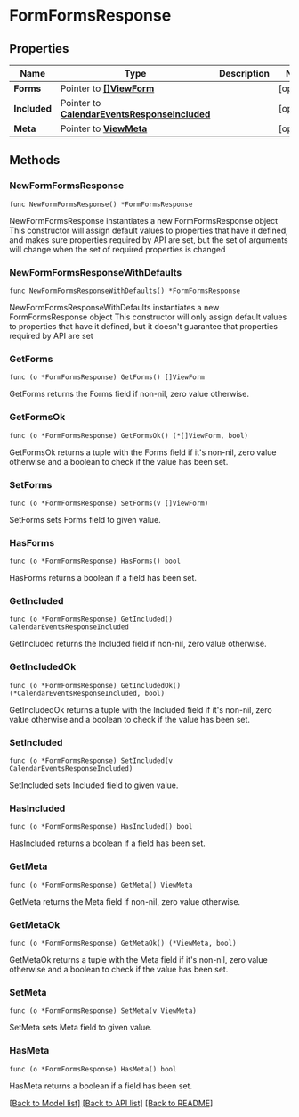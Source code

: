 # FormFormsResponse

## Properties

Name | Type | Description | Notes
------------ | ------------- | ------------- | -------------
**Forms** | Pointer to [**[]ViewForm**](ViewForm.md) |  | [optional] 
**Included** | Pointer to [**CalendarEventsResponseIncluded**](CalendarEventsResponseIncluded.md) |  | [optional] 
**Meta** | Pointer to [**ViewMeta**](ViewMeta.md) |  | [optional] 

## Methods

### NewFormFormsResponse

`func NewFormFormsResponse() *FormFormsResponse`

NewFormFormsResponse instantiates a new FormFormsResponse object
This constructor will assign default values to properties that have it defined,
and makes sure properties required by API are set, but the set of arguments
will change when the set of required properties is changed

### NewFormFormsResponseWithDefaults

`func NewFormFormsResponseWithDefaults() *FormFormsResponse`

NewFormFormsResponseWithDefaults instantiates a new FormFormsResponse object
This constructor will only assign default values to properties that have it defined,
but it doesn't guarantee that properties required by API are set

### GetForms

`func (o *FormFormsResponse) GetForms() []ViewForm`

GetForms returns the Forms field if non-nil, zero value otherwise.

### GetFormsOk

`func (o *FormFormsResponse) GetFormsOk() (*[]ViewForm, bool)`

GetFormsOk returns a tuple with the Forms field if it's non-nil, zero value otherwise
and a boolean to check if the value has been set.

### SetForms

`func (o *FormFormsResponse) SetForms(v []ViewForm)`

SetForms sets Forms field to given value.

### HasForms

`func (o *FormFormsResponse) HasForms() bool`

HasForms returns a boolean if a field has been set.

### GetIncluded

`func (o *FormFormsResponse) GetIncluded() CalendarEventsResponseIncluded`

GetIncluded returns the Included field if non-nil, zero value otherwise.

### GetIncludedOk

`func (o *FormFormsResponse) GetIncludedOk() (*CalendarEventsResponseIncluded, bool)`

GetIncludedOk returns a tuple with the Included field if it's non-nil, zero value otherwise
and a boolean to check if the value has been set.

### SetIncluded

`func (o *FormFormsResponse) SetIncluded(v CalendarEventsResponseIncluded)`

SetIncluded sets Included field to given value.

### HasIncluded

`func (o *FormFormsResponse) HasIncluded() bool`

HasIncluded returns a boolean if a field has been set.

### GetMeta

`func (o *FormFormsResponse) GetMeta() ViewMeta`

GetMeta returns the Meta field if non-nil, zero value otherwise.

### GetMetaOk

`func (o *FormFormsResponse) GetMetaOk() (*ViewMeta, bool)`

GetMetaOk returns a tuple with the Meta field if it's non-nil, zero value otherwise
and a boolean to check if the value has been set.

### SetMeta

`func (o *FormFormsResponse) SetMeta(v ViewMeta)`

SetMeta sets Meta field to given value.

### HasMeta

`func (o *FormFormsResponse) HasMeta() bool`

HasMeta returns a boolean if a field has been set.


[[Back to Model list]](../README.md#documentation-for-models) [[Back to API list]](../README.md#documentation-for-api-endpoints) [[Back to README]](../README.md)


